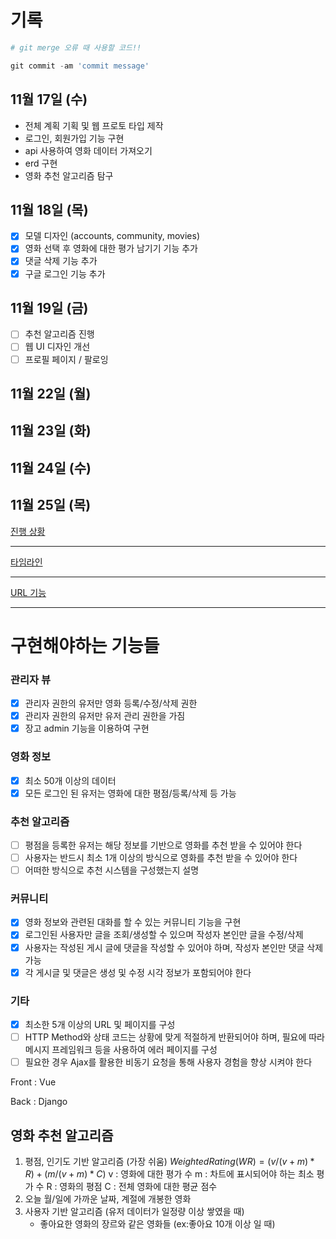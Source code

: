 # 기록

```python
# git merge 오류 때 사용할 코드!!

git commit -am 'commit message'
```

## 11월 17일 (수)

- 전체 계획 기획 및 웹 프로토 타입 제작
- 로그인, 회원가입 기능 구현
- api 사용하여 영화 데이터 가져오기
- erd 구현
- 영화 추천 알고리즘 탐구

## 11월 18일 (목)

- [x]  모델 디자인 (accounts, community, movies)
- [x]  영화 선택 후 영화에 대한 평가 남기기 기능 추가
- [x]  댓글 삭제 기능 추가
- [x]  구글 로그인 기능 추가

## 11월 19일 (금)

- [ ]  추천 알고리즘 진행
- [ ]  웹 UI 디자인 개선
- [ ]  프로필 페이지 / 팔로잉

## 11월 22일 (월)

## 11월 23일 (화)

## 11월 24일 (수)

## 11월 25일 (목)

[진행 상황](https://www.notion.so/68c0517a91bb46df871578d34769689b)

---

[타임라인](https://www.notion.so/81325ffc14f44b19aa3b66b03b996a9d)

---

[URL 기능](https://www.notion.so/09038c1510ba4048b4fddf25d783530a)

---

# 구현해야하는 기능들

### 관리자 뷰

- [x]  관리자 권한의 유저만 영화 등록/수정/삭제 권한
- [x]  관리자 권한의 유저만 유저 관리 권한을 가짐
- [x]  장고 admin 기능을 이용하여 구현

### 영화 정보

- [x]  최소 50개 이상의 데이터
- [x]  모든 로그인 된 유저는 영화에 대한 평점/등록/삭제 등 가능

### 추천 알고리즘

- [ ]  평점을 등록한 유저는 해당 정보를 기반으로 영화를 추천 받을 수 있어야 한다
- [ ]  사용자는 반드시 최소 1개 이상의 방식으로 영화를 추천 받을 수 있어야 한다
- [ ]  어떠한 방식으로 추천 시스템을 구성했는지 설명

### 커뮤니티

- [x]  영화 정보와 관련된 대화를 할 수 있는 커뮤니티 기능을 구현
- [x]  로그인된 사용자만 글을 조회/생성할 수 있으며 작성자 본인만 글을 수정/삭제
- [x]  사용자는 작성된 게시 글에 댓글을 작성할 수 있어야 하며, 작성자 본인만 댓글 삭제 가능
- [x]  각 게시글 및 댓글은 생성 및 수정 시각 정보가 포함되어야 한다

### 기타

- [x]  최소한 5개 이상의 URL 및 페이지를 구성
- [ ]  HTTP Method와 상태 코드는 상황에 맞게 적절하게 반환되어야 하며, 필요에 따라 메시지 프레임워크 등을 사용하여 에러 페이지를 구성
- [ ]  필요한 경우 Ajax를 활용한 비동기 요청을 통해 사용자 경험을 향상 시켜야 한다

Front : Vue 

Back : Django

## 영화 추천 알고리즘

1. 평점, 인기도 기반 알고리즘 (가장 쉬움)
$Weighted Rating (WR) = ( v / (v+m) * R)+(m / (v+m) * C)$
v : 영화에 대한 평가 수
m : 차트에 표시되어야 하는 최소 평가 수
R : 영화의 평점
C : 전체 영화에 대한 평균 점수
2. 오늘 월/일에 가까운 날짜, 계절에 개봉한 영화
3. 사용자 기반 알고리즘 (유저 데이터가 일정량 이상 쌓였을 때)
    - 좋아요한 영화의 장르와 같은 영화들 (ex:좋아요 10개 이상 일 때)